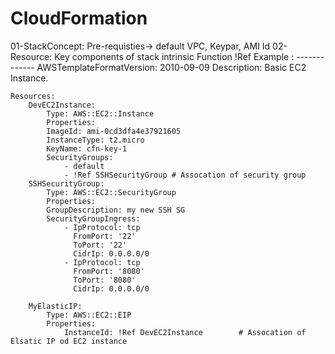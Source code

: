 # CloudFormation
01-StackConcept:
	Pre-requisties->
		default VPC,
		Keypar,
		AMI Id
02-Resource: Key components of stack 
	intrinsic Function !Ref
	Example :
	-------------
	AWSTemplateFormatVersion: 2010-09-09
	Description: Basic EC2 Instance.

	Resources:
		DevEC2Instance:
			Type: AWS::EC2::Instance
			Properties:
			ImageId: ami-0cd3dfa4e37921605
			InstanceType: t2.micro
			KeyName: cfn-key-1
			SecurityGroups:
				- default
				- !Ref SSHSecurityGroup # Assocation of security group  
		SSHSecurityGroup:
			Type: AWS::EC2::SecurityGroup
			Properties:
			GroupDescription: my new SSH SG
			SecurityGroupIngress:
				- IpProtocol: tcp
				  FromPort: '22'
				  ToPort: '22'
				  CidrIp: 0.0.0.0/0
				- IpProtocol: tcp
				  FromPort: '8080'
				  ToPort: '8080'
				  CidrIp: 0.0.0.0/0

		MyElasticIP:
			Type: AWS::EC2::EIP
			Properties:
				InstanceId: !Ref DevEC2Instance        # Assocation of Elsatic IP od EC2 instance   
	